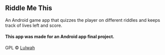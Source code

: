 ## Riddle Me This
An Android game app that quizzes the player on different riddles and keeps track of lives left and score.

<!--## Screenshots
Include images

## Features
List down important functions

## Code Example
Maybe add some code to show how it looks like

## Installation
Step by step instructions on how to get it running

## API 
Reference to API's used

## Credits
For inspo, repo or people
-->
#### This app was made for an Android app final project.

GPL © [Lulwah](https://github.com/llw4h)
